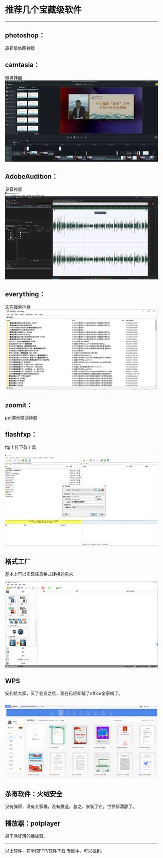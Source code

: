 # 推荐几个宝藏级软件

---

## photoshop：

鼻祖级修图神器

## camtasia：

微课神器![](/assets/camtasia.png)

## AdobeAudition：

录音神器![](/assets/audition2.png)

## everything：

文件搜索神器![](/assets/everythin.png)

## zoomit：

ppt演示辅助神器

## flashfxp：

ftp上传下载工具

![](/assets/flashfxp.png)

## 格式工厂

基本上可以实现任意格式转换的需求

![](/assets/gsgc.png)

## WPS

安利给大家，买了会员之后，现在已经卸载了office全家桶了。

## ![](/assets/wps.png)

## 杀毒软件：火绒安全

没有弹窗，没有全家桶，没有推送，总之，安装了它，世界都清静了。

## 播放器：potplayer

最干净好用的播放器。



---

以上软件，在学校FTP/软件下载 专区中，可以找到。

